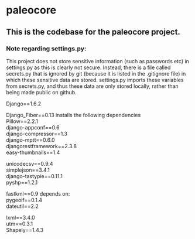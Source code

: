 paleocore
=========

## This is the codebase for the paleocore project.

### Note regarding settings.py:

This project does not store sensitive information (such as passwords etc) in settings.py as this is clearly not secure.  Instead, there is a file called secrets.py that is ignored by git (because it is listed in the .gitignore file) in which these sensitive data are stored.  settings.py imports these variables from secrets.py, and thus these data are only stored locally, rather than being made public on github. 

Django==1.6.2  
  
Django_Fiber==0.13 installs the following dependencies  
    Pillow==2.2.1  
    django-appconf==0.6  
    django-compressor==1.3  
    django-mptt==0.6.0  
    djangorestframework==2.3.8  
    easy-thumbnails==1.4  
   
unicodecsv==0.9.4  
simplejson==3.4.1  
django-tastypie==0.11.1  
pyshp==1.2.1  
  
fastkml==0.9  depends on:  
    pygeoif==0.1.4  
    dateutil==2.2  
      
lxml==3.4.0  
utm==0.3.1  
Shapely==1.4.3  
